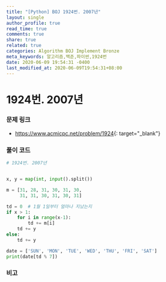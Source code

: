 ```yaml
---
title: "[Python] BOJ 1924번. 2007년"
layout: single
author_profile: true
read_time: true
comments: true
share: true
related: true
categories: Algorithm BOJ Implement Bronze
meta_keywords: 알고리즘,백준,파이썬,1924번
date: 2020-06-09 19:54:31 -0400
last_modified_at: 2020-06-09T19:54:31+08:00
---
```


# 1924번. 2007년

### 문제 링크
- <https://www.acmicpc.net/problem/1924>{: target="\_blank"}

### 풀이 코드

```python
# 1924번. 2007년


x, y = map(int, input().split())

m = [31, 28, 31, 30, 31, 30,
     31, 31, 30, 31, 30, 31]

td = 0  # 1월 1일부터 얼마나 지났는지
if x > 1:
    for i in range(x-1):
        td += m[i]
    td += y
else:
    td += y

date = ['SUN', 'MON', 'TUE', 'WED', 'THU', 'FRI', 'SAT']
print(date[td % 7])
```

### 비고